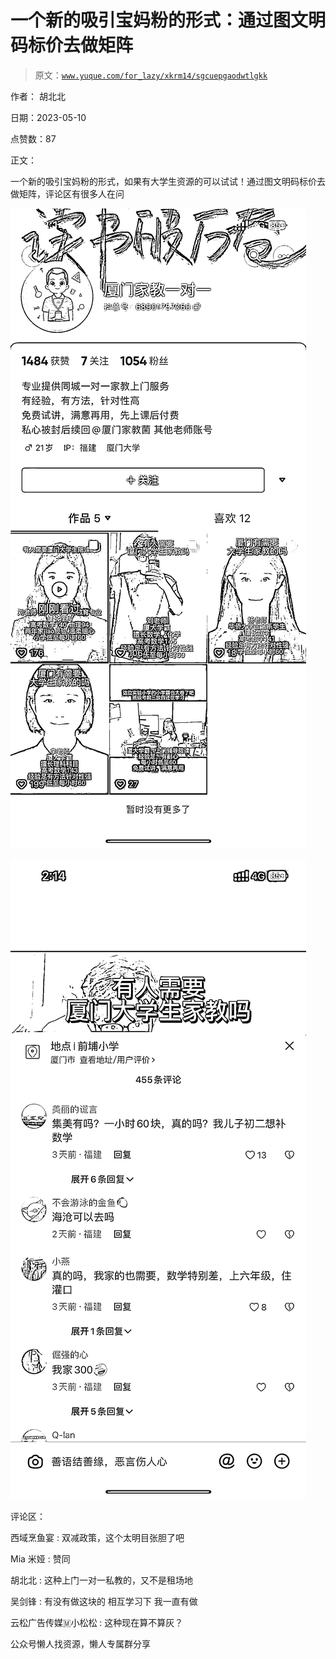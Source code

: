 # 一个新的吸引宝妈粉的形式：通过图文明码标价去做矩阵

> 原文：[`www.yuque.com/for_lazy/xkrm14/sgcuepgaodwtlgkk`](https://www.yuque.com/for_lazy/xkrm14/sgcuepgaodwtlgkk)



作者： 胡北北



日期：2023-05-10



点赞数：87



正文：



一个新的吸引宝妈粉的形式，如果有大学生资源的可以试试！通过图文明码标价去做矩阵，评论区有很多人在问



![](img/6b139f5e27614372819da2eefbc1b812.png)



![](img/423f4d1214798a3c3bfb5e9a34fec41f.png)



评论区：



西域烹鱼宴 : 双减政策，这个太明目张胆了吧



Mia 米娅 : 赞同



胡北北 : 这种上门一对一私教的，又不是租场地



吴剑锋 : 有没有做这块的 相互学习下 我一直有做



云松广告传媒🇲小松松 : 这种现在算不算灰？



公众号懒人找资源，懒人专属群分享

